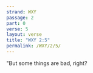 ```yaml
---
strand: WXY
passage: 2
part: 0
verse: 5
layout: verse
title: "WXY 2:5"
permalink: /WXY/2/5/
---
```

"But some things are bad, right?
